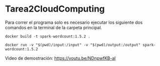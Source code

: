 # Tarea2CloudComputing

Para correr el programa solo es necesario ejecutar los siguiente dos comandos en la terminal de la carpeta principal.

```
docker build -t spark-wordcount:1.5.2 .
```

```
docker run -v "$(pwd)/input:/input" -v "$(pwd)/output:/output" spark-wordcount:1.5.2
```

Video de demostración: https://youtu.be/NDnpwfKB-aI
